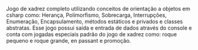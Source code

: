Jogo de xadrez completo utilizando conceitos de orientação a objetos em csharp como: Herança, Polimorfismo, Sobrecarga, Interrupções, Enumeração, Encapsulamento, métodos estáticos e privados e classes abstratas. Esse jogo possui saída e entrada de dados através do console e conta com jogadas especiais  padrão do jogo de xadrez como: roque pequeno e roque grande, en passant e promoção. 
